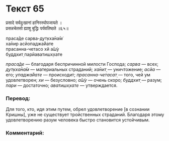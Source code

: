 # Текст 65

प्रसादे सर्वदुःखानां हानिरस्योपजायते ।  
प्रसन्नचेतसो ह्याशु बुद्धिः पर्यवतिष्ठते ॥६५॥

праса̄де сарва-дут̣кха̄на̄м̇  
ха̄нир асйопаджа̄йате  
прасанна-четасо хй а̄ш́у  
буддхит̣ парйаватишх̣хате

_праса̄де_ — благодаря беспричинной милости Господа; _сарва_ — всех; _дут̣кха̄на̄м_ — материальных страданий; _ха̄нит̣_ — уничтожение; _асйа_ — его; _упаджа̄йате_ — происходит; _прасанна-четасат̣_ — того, чей ум удовлетворен; _хи_ — безусловно; _а̄ш́у_ — очень скоро; _буддхит̣_ — разум; _пари_ — достаточно; _аватишх̣хате_ — утверждается.

### Перевод:

Для того, кто, идя этим путем, обрел удовлетворение [в сознании Кришны], уже не существует тройственных страданий. Благодаря этому удовлетворению разум человека быстро становится устойчивым.

### Комментарий:

